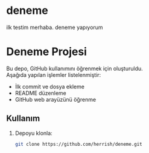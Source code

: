 # deneme
ilk testim
merhaba. deneme yapıyorum
# Deneme Projesi

Bu depo, GitHub kullanımını öğrenmek için oluşturuldu.  
Aşağıda yapılan işlemler listelenmiştir:

- İlk commit ve dosya ekleme
- README düzenleme
- GitHub web arayüzünü öğrenme

## Kullanım
1. Depoyu klonla:
   ```bash
   git clone https://github.com/herrish/deneme.git
